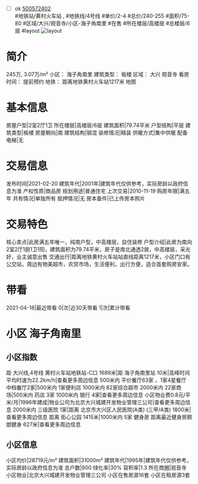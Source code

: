- [ ] ok [500572402](https://bj.5i5j.com/ershoufang/500572402.html)  
 #地铁站/黄村火车站 ,  #地铁线/4号线
#单价/2-4 #总价/240-255 #面积/75-80   #区域/大兴/观音寺/小区-海子角南里 #在售 #所在楼层/高楼层 #总楼层/6层 #layout 
![layout](http://image2a.5i5j.com/bdir/layout/265333.jpg_P5.jpg) 
# 简介 
 245万,  3.07万/m² 
小区： 海子角南里
建筑类型： 板楼
区域： 大兴 观音寺
看房时间： 提前预约
地铁： 距离地铁黄村火车站1217米 地图
# 基本信息 
 房屋户型|2室2厅1卫
所在楼层|高楼层/6层
建筑面积|79.74平米
户型结构|平层
建筑类型|板楼
房屋朝向|南
建筑结构|钢混
装修情况|精装
供暖方式|集中供暖
配备电梯|无
# 交易信息 
 发布时间|2021-02-20
建筑年代|2001年|建筑年代仅供参考，实际房龄以政府信息为准
产权性质|商品房
规划用途|普通住宅
上次交易|2010-11-19
购房年限|满五年
共有情况|单独所有
抵押情况|无
房本备件|已上传房本照片
# 交易特色 
 核心卖点|此房满五年唯一，纯南户型，中高楼层，自住装修
户型介绍|此房为南向2室2厅1厨1卫1阳，建筑面积为79.74平米，房子是南北通透2居，中高楼层，采光好，业主诚意出售
交通出行|距离地铁黄村火车站站直线距离1217米，小区门口有公交站，周边有物美超市，农贸市场，生活便利，出行方便，适合首套购房安家。
# 带看 
 2021-04-18|最近带看	 0|次|近30天带看	 1|次|累计带看
# 小区 海子角南里
## 小区指数 
 距 大兴线,4号线 黄村火车站地铁站-C口 1689米|距 海子角南里站 10米|高峰时间平均时速为22.2km/h|查看更多周边信息
500米内 平价餐厅63家 ，1家4星餐厅
中档餐厅2家|500米内 1家便利店
1000米内 82家综合超市
2000米内 22家商场|500米内 药店 3家
1000米内 银行 4家|查看更多周边信息
小区物业费0.8元/平米/月|1996年建成|物业公司为北京大兴城建开发物业管理三公司|查看更多周边信息
2000米内 三级医院 1家|距离 北京市大兴区人民医院(A类) (三甲/A类) 1800米|查看更多周边信息
距离 街心公园 1415米|1000米内 5家 健身房
距离最近健身房颢朗健身 627米|查看更多周边信息
## 小区信息 
 小区均价|28719元/m²
建筑面积|31000m²
建筑年代|1995年|建筑年代仅供参考，实际房龄以政府信息为准
总户数|900
绿化率|30%
容积率|1.3
所在商圈|观音寺
小区物业|北京大兴城建开发物业管理三公司
小区在售房源16套
小区在租房源3套
